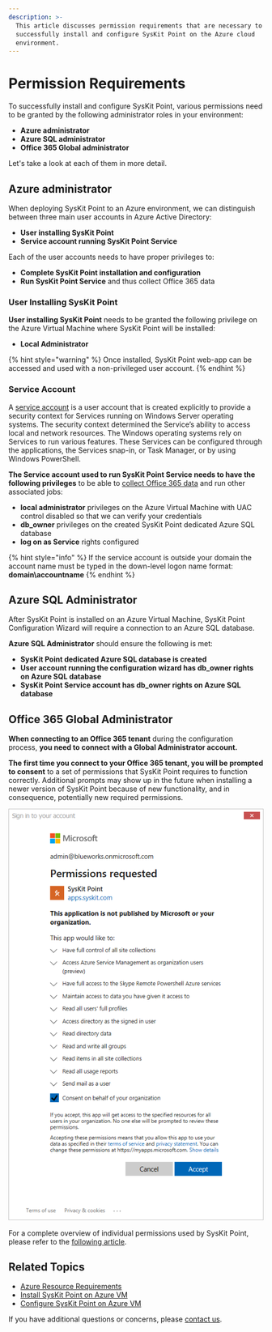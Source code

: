 ```yaml
---
description: >-
  This article discusses permission requirements that are necessary to
  successfully install and configure SysKit Point on the Azure cloud
  environment.
---
```


# Permission Requirements

To successfully install and configure SysKit Point, various permissions need to be granted by the following administrator roles in your environment:

* **Azure administrator**
* **Azure SQL administrator**
* **Office 365 Global administrator**

Let's take a look at each of them in more detail.

## Azure administrator

When deploying SysKit Point to an Azure environment, we can distinguish between three main user accounts in Azure Active Directory:

* **User installing SysKit Point**
* **Service account running SysKit Point Service**

Each of the user accounts needs to have proper privileges to:

* **Complete SysKit Point installation and configuration**
* **Run SysKit Point Service** and thus collect Office 365 data

### User Installing SysKit Point

**User installing SysKit Point** needs to be granted the following privilege on the Azure Virtual Machine where SysKit Point will be installed:

* **Local Administrator** 

{% hint style="warning" %}
Once installed, SysKit Point web-app can be accessed and used with a non-privileged user account.
{% endhint %}

### Service Account

A [service account](https://docs.microsoft.com/en-us/windows/security/identity-protection/access-control/service-accounts) is a user account that is created explicitly to provide a security context for Services running on Windows Server operating systems. The security context determined the Service’s ability to access local and network resources. The Windows operating systems rely on Services to run various features. These Services can be configured through the applications, the Services snap-in, or Task Manager, or by using Windows PowerShell.

**The Service account used to run SysKit Point Service needs to have the following privileges** to be able to [collect Office 365 data](../../how-to/collect-office-365-data.md) and run other associated jobs:

* **local administrator** privileges on the Azure Virtual Machine with UAC control disabled so that we can verify your credentials
* **db\_owner** privileges on the created SysKit Point dedicated Azure SQL database
* **log on as Service** rights configured

{% hint style="info" %}
If the service account is outside your domain the account name must be typed in the down-level logon name format: **domain\accountname**
{% endhint %}

## Azure SQL Administrator

After SysKit Point is installed on an Azure Virtual Machine, SysKit Point Configuration Wizard will require a connection to an Azure SQL database.

**Azure SQL Administrator** should ensure the following is met:

* **SysKit Point dedicated Azure SQL database is created**
* **User account running the configuration wizard has db\_owner rights on Azure SQL database**
* **SysKit Point Service account has db\_owner rights on Azure SQL database**

## Office 365 Global Administrator

**When connecting to an Office 365 tenant** during the configuration process, **you need to connect with a Global Administrator account.**

**The first time you connect to your Office 365 tenant, you will be prompted to consent** to a set of permissions that SysKit Point requires to function correctly. Additional prompts may show up in the future when installing a newer version of SysKit Point because of new functionality, and in consequence, potentially new required permissions.

![Office 365 Global Admin Consent](../../.gitbook/assets/permission_requirements_global_administrator_consent_without_steps.png)

For a complete overview of individual permissions used by SysKit Point, please refer to the [following article](../../requirements/permission-requirements.md#syskit-point-app-permissions).

## Related Topics

* [Azure Resource Requirements](azure-resource-requirements.md)
* [Install SysKit Point on Azure VM](install-syskit-point-on-azure-vm.md) 
* [Configure SysKit Point on Azure VM](configure-syskit-point-on-azure-vm.md)

If you have additional questions or concerns, please [contact us](https://www.syskit.com/contact-us/).

